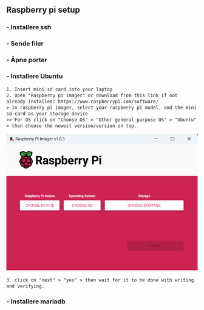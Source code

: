 ## Raspberry pi setup

### - Installere ssh


### - Sende filer


### - Åpne porter


### - Installere Ubuntu


```
1. Insert mini sd card into your laptop
2. Open "Raspberry pi imager" or download from this link if not already installed: https://www.raspberrypi.com/software/
> In raspberry pi imager, select your raspberry pi model, and the mini sd card as your storage device
>> For OS click on "Choose OS" > "Other general-purpose OS" > "Ubuntu" > then choose the newest version/version on top.
```
![alt text](https://github.com/PolishCowPog/Coop_repo/blob/main/Raspberry_pi_imager.png)
```
3. click on "next" > "yes" > then wait for it to be done with writing and verifying.
```



### - Installere mariadb
